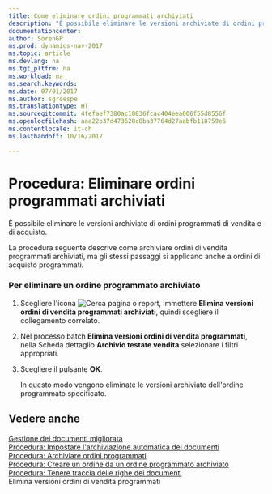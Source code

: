 ```yaml
---
title: Come eliminare ordini programmati archiviati
description: "È possibile eliminare le versioni archiviate di ordini programmati di vendita e di acquisto."
documentationcenter: 
author: SorenGP
ms.prod: dynamics-nav-2017
ms.topic: article
ms.devlang: na
ms.tgt_pltfrm: na
ms.workload: na
ms.search.keywords: 
ms.date: 07/01/2017
ms.author: sgroespe
ms.translationtype: HT
ms.sourcegitcommit: 4fefaef7380ac10836fcac404eea006f55d8556f
ms.openlocfilehash: aaa22b37d473628c8ba37764d27aabfb118759e6
ms.contentlocale: it-ch
ms.lasthandoff: 10/16/2017

---
```

# <a name="how-to-delete-archived-blanket-orders"></a>Procedura: Eliminare ordini programmati archiviati
È possibile eliminare le versioni archiviate di ordini programmati di vendita e di acquisto.  
  
 La procedura seguente descrive come archiviare ordini di vendita programmati archiviati, ma gli stessi passaggi si applicano anche a ordini di acquisto programmati.  
  
### <a name="to-delete-an-archived-blanket-order"></a>Per eliminare un ordine programmato archiviato  
  
1.  Scegliere l'icona ![Cerca pagina o report](media/ui-search/search_small.png "icona Cerca pagina o report"), immettere **Elimina versioni ordini di vendita programmati archiviati**, quindi scegliere il collegamento correlato.  
  
2.  Nel processo batch **Elimina versioni ordini di vendita programmati**, nella Scheda dettaglio **Archivio testate vendita** selezionare i filtri appropriati.  
  
3.  Scegliere il pulsante **OK**.  
  
     In questo modo vengono eliminate le versioni archiviate dell'ordine programmato specificato.  
  
## <a name="see-also"></a>Vedere anche  
 [Gestione dei documenti migliorata](enhanced-document-management.md)   
 [Procedura: Impostare l'archiviazione automatica dei documenti](how-to-set-up-automatic-archiving-of-documents.md)   
 [Procedura: Archiviare ordini programmati](how-to-archive-blanket-orders.md)   
 [Procedura: Creare un ordine da un ordine programmato archiviato](how-to-create-an-order-from-an-archived-blanket-order.md)   
 [Procedura: Tenere traccia delle righe dei documenti](how-to-track-document-lines.md)   
 Elimina versioni ordini di vendita programmati
